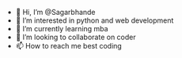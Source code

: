 - 👋 Hi, I’m @Sagarbhande
- 👀 I’m interested in python and web development 
- 🌱 I’m currently learning mba
- 💞️ I’m looking to collaborate on coder
- 📫 How to reach me best coding 

<!---
Sagarbhande/Sagarbhande is a ✨ special ✨ repository because its `README.md` (this file) appears on your GitHub profile.
You can click the Preview link to take a look at your changes.
--->
